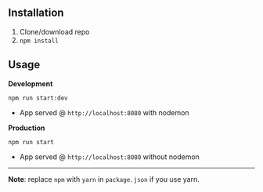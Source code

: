 ## Installation

1. Clone/download repo
2. `npm install`

## Usage

**Development**

`npm run start:dev`

- App served @ `http://localhost:8080` with nodemon

**Production**

`npm run start`

- App served @ `http://localhost:8080` without nodemon

---

**Note**: replace `npm` with `yarn` in `package.json` if you use yarn.
